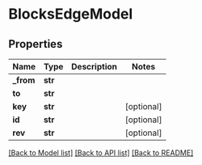 # BlocksEdgeModel

## Properties
Name | Type | Description | Notes
------------ | ------------- | ------------- | -------------
**_from** | **str** |  |
**to** | **str** |  |
**key** | **str** |  | [optional]
**id** | **str** |  | [optional]
**rev** | **str** |  | [optional]

[[Back to Model list]](../README.md#documentation-for-models) [[Back to API list]](../README.md#documentation-for-api-endpoints) [[Back to README]](../README.md)
